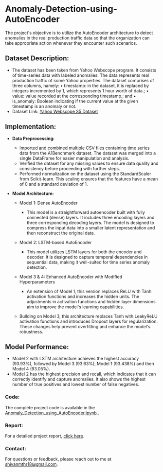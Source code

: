 # Anomaly-Detection-using-AutoEncoder

The project's objective is to utilize the AutoEncoder architecture to detect anomalies in the real production traffic data so that the organization can take appropriate action whenever they encounter such scenarios. 

## Dataset Description:

- The dataset has been taken from Yahoo Webscope program. It consists of time-series data with labeled anomalies. The data represents real production traffic of some Yahoo properties. The dataset comprises of three columns, namely:
  • timestamp: in the dataset, it is replaced by integers incremented by 1, which represents 1 hour worth of data.;
  • value: value recorded at the corresponding timestamp.; and
  • is_anomaly: Boolean indicating if the current value at the given timestamp is an anomaly or not.
- Dataset Link: <a href = "https://webscope.sandbox.yahoo.com/catalog.php?datatype=s&did=70"> Yahoo Webscope S5 Dataset</a>

## Implementation:

- **Data Preprocessing:**
  - Imported and combined multiple CSV files containing time series data from the A1Benchmark dataset. The dataset was merged into a single DataFrame for easier manipulation and analysis.
  - Verified the dataset for any missing values to ensure data quality and consistency before proceeding with further steps.
  - Performed normalization on the dataset using the StandardScaler from Scikit-learn. This scaling ensures that the features have a mean of 0 and a standard deviation of 1. 

- **Model Architecture:**

  - Model 1: Dense AutoEncoder

    - This model is a straightforward autoencoder built with fully connected (dense) layers. It includes three encoding layers and three corresponding decoding layers. The model is designed to compress the input data into a smaller latent representation and then reconstruct the original data.

  - Model 2: LSTM-based AutoEncoder

    -  This model utilizes LSTM layers for both the encoder and decoder. It is designed to capture temporal dependencies in sequential data, making it well-suited for time series anomaly detection.

  - Model 3 & 4: Enhanced AutoEncoder with Modified Hyperparameters
    - An extension of Model 1, this version replaces ReLU with Tanh activation functions and increases the hidden units. The adjustments in activation functions and hidden layer dimensions aim to improve the model's learning capabilities. 
   
   - Building on Model 3, this architecture replaces Tanh with LeakyReLU activation functions and introduces Dropout layers for regularization. These changes help prevent overfitting and enhance the model's robustness. 

## Model Performance:
- Model 2 with LSTM architecture achieves the highest accuracy (93.93%), followed by Model 3 (93.63%), Model 1 (93.438%) and then Model 4 (93.05%).
- Model 2 has the highest precision and recall, which indicates that it can correctly identify and capture anomalies. It also shows the highest number of true positives and lowest number of false negatives.


### Code:

The complete project code is available in the <a href = "https://github.com/ShivanMathur/Anomaly-Detection-using-AutoEncoder/blob/main/Anomaly_Detection_using_AutoEncoder.ipynb"> Anomaly_Detection_using_AutoEncoder.ipynb </a>.

### Report:

For a detailed project report, <a href = "https://github.com/ShivanMathur/Anomaly-Detection-using-AutoEncoder/blob/main/report.pdf" > click here</a>.

### Contact:
For questions or feedback, please reach out to me at [shivanmthr18@gmail.com](mailto:shivanmthr18@gmail.com).
